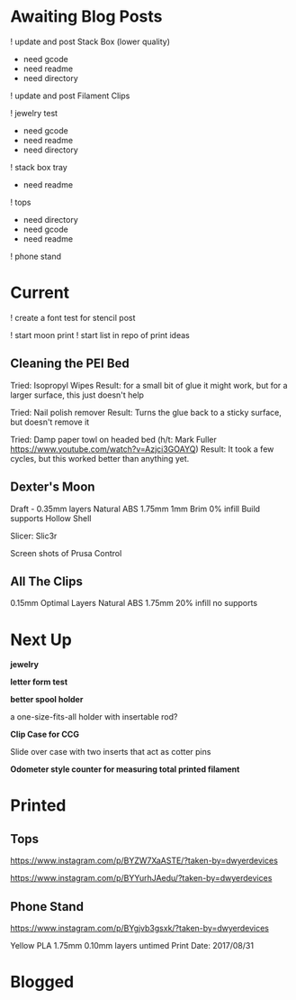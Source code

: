 # Awaiting Blog Posts

! update and post Stack Box (lower quality) 
 - need gcode
 - need readme
 - need directory
 
! update and post Filament Clips

! jewelry test
 - need gcode
 - need readme
 - need directory
 
! stack box tray
 - need readme
 
! tops
 - need directory
 - need gcode
 - need readme
 
! phone stand

# Current

! create a font test for stencil post

! start moon print
! start list in repo of print ideas

## Cleaning the PEI Bed

Tried: Isopropyl Wipes
Result: for a small bit of glue it might work, but for a larger surface, this just doesn't help

Tried: Nail polish remover
Result: Turns the glue back to a sticky surface, but doesn't remove it

Tried: Damp paper towl on headed bed (h/t: Mark Fuller https://www.youtube.com/watch?v=Azjci3GOAYQ)
Result: It took a few cycles, but this worked better than anything yet.


## Dexter's Moon

Draft - 0.35mm layers
Natural ABS 1.75mm
1mm Brim
0% infill
Build supports
Hollow Shell

Slicer: Slic3r

Screen shots of Prusa Control


## All The Clips

0.15mm Optimal Layers
Natural ABS 1.75mm
20% infill
no supports


# Next Up

**jewelry**

**letter form test**

**better spool holder**

 a one-size-fits-all holder with insertable rod?
 
**Clip Case for CCG**

Slide over case with two inserts that act as cotter pins

**Odometer style counter for measuring total printed filament**

# Printed

## Tops

https://www.instagram.com/p/BYZW7XaASTE/?taken-by=dwyerdevices

https://www.instagram.com/p/BYYurhJAedu/?taken-by=dwyerdevices

## Phone Stand

https://www.instagram.com/p/BYgjvb3gsxk/?taken-by=dwyerdevices

Yellow PLA 1.75mm
0.10mm layers
untimed 
Print Date: 2017/08/31


# Blogged